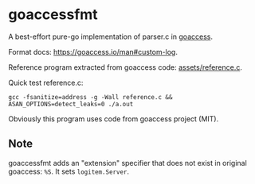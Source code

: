 # goaccessfmt

A best-effort pure-go implementation of parser.c in [goaccess](https://goaccess.io/).

Format docs: <https://goaccess.io/man#custom-log>.

Reference program extracted from goaccess code: [assets/reference.c](assets/reference.c).

Quick test reference.c:

```shell
gcc -fsanitize=address -g -Wall reference.c && ASAN_OPTIONS=detect_leaks=0 ./a.out
```

Obviously this program uses code from goaccess project (MIT).

## Note

goaccessfmt adds an "extension" specifier that does not exist in original goaccess: `%S`. It sets `logitem.Server`.
